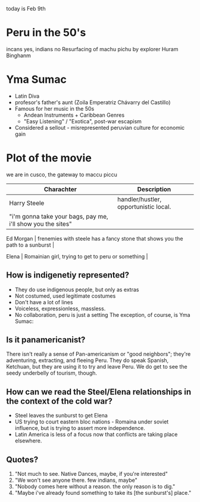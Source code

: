 today is Feb 9th
# Peru in the 50's
incans yes, indians no
Resurfacing of machu pichu by explorer Huram Binghanm

# Yma Sumac
- Latin Diva 
- profesor's father's aunt (Zoila Emperatriz Chávarry del Castillo)
- Famous for her music in the 50s
  - Andean Instruments + Caribbean Genres
  - "Easy Listening" / "Exotica", post-war escapism
- Considered a sellout - misrepresented peruvian culture for economic gain

# Plot of the movie
we are in cusco, the gateway to maccu piccu

Charachter     | Description
---------------|--------------------------------------------------------------------------
Harry Steele   | handler/hustler, opportunistic local. 
                 "i'm gonna take your bags, pay me, i'll show you the sites" |

Ed Morgan      | frenemies with steele
                 has a fancy stone that shows you the path to a sunburst |

Elena          | Romainian girl, trying to get to peru or something |

## How is indigenetiy represented?
- They do use indigenous people, but only as extras
- Not costumed, used legitimate costumes
- Don't have a lot of lines
- Voiceless, expressionless, massless.
- No collaboration, peru is just a setting
The exception, of course, is Yma Sumac:

## Is it panamericanist?
There isn't really a sense of Pan-americanism or "good neighbors"; they're adventuring, extracting, and fleeing Peru. They do speak Spanish, Ketchuan, but they are using it to try and leave Peru. We do get to see the seedy underbelly of tourism, though.

## How can we read the Steel/Elena relationships in the context of the cold war?
- Steel leaves the sunburst to get Elena
- US trying to court eastern bloc nations - Romaina under soviet influence, but is trying to assert more independence.
- Latin America is less of a focus now that conflicts are taking place elsewhere.

## Quotes?
1. "Not much to see. Native Dances, maybe, if you're interested"
2. "We won't see anyone there. few indians, maybe" 
3. "Nobody comes here without a reason. the only reason is to dig."
4. "Maybe i've already found something to take its \[the sunburst's\] place."

